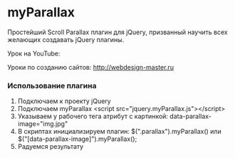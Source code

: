 # myParallax
Простейший Scroll Parallax плагин для jQuery, призванный научить всех желающих создавать jQuery плагины.

Урок на YouTube: 

Уроки по созданию сайтов: http://webdesign-master.ru

<h3>Использование плагина</h3>

<ol>
	<li>Подключаем к проекту jQuery</li>
	<li>Подключаем myParallax &lt;script src="jquery.myParallax.js"&gt;&lt;/script&gt;</li>
	<li>Указываем у рабочего тега атрибут с картинкой: data-parallax-image="img.jpg"</li>
	<li>В скриптах инициализируем плагин: $(".parallax").myParallax() или $("[data-parallax-image]").myParallax();</li>
	<li>Радуемся результату</li>
</ol>
